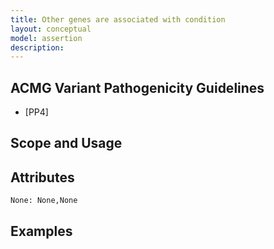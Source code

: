 ```yaml
---
title: Other genes are associated with condition
layout: conceptual
model: assertion
description: 
---
```



ACMG Variant Pathogenicity Guidelines
-------------------------------------
* [PP4]

Scope and Usage
---------------

Attributes
----------
    None: None,None

Examples
--------
